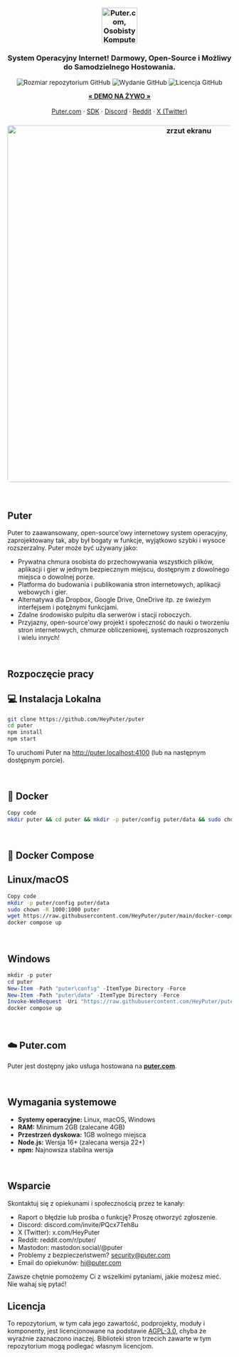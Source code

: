 <h3 align="center"><img width="80" alt="Puter.com, Osobisty Komputer Chmurowy: Wszystkie twoje pliki, aplikacje i gry w jednym miejscu, dostępne z dowolnego miejsca o dowolnej porze." src="https://assets.puter.site/puter-logo.png"></h3>
<h3 align="center"> System Operacyjny Internet! Darmowy, Open-Source i Możliwy do Samodzielnego Hostowania.</h3>
<p align="center">
    <img alt="Rozmiar repozytorium GitHub" src="https://img.shields.io/github/repo-size/HeyPuter/puter"> <img alt="Wydanie GitHub" src="https://img.shields.io/github/v/release/HeyPuter/puter?label=latest%20version"> <img alt="Licencja GitHub" src="https://img.shields.io/github/license/HeyPuter/puter">
</p>
<p align="center">
    <a href="https://puter.com/"><strong>« DEMO NA ŻYWO »</strong></a>
    <br />
    <br />
    <a href="https://puter.com">Puter.com</a>
    ·
    <a href="https://docs.puter.com" target="_blank">SDK</a>
    ·
    <a href="https://discord.com/invite/PQcx7Teh8u">Discord</a>
    ·
    <a href="https://reddit.com/r/puter">Reddit</a>
    ·
    <a href="https://twitter.com/HeyPuter">X (Twitter)</a>
</p>
<h3 align="center"><img width="800" style="border-radius:5px;" alt="zrzut ekranu" src="https://assets.puter.site/puter.com-screenshot-3.webp"></h3>
<br/>

## Puter

Puter to zaawansowany, open-source'owy internetowy system operacyjny, zaprojektowany tak, aby był bogaty w funkcje, wyjątkowo szybki i wysoce rozszerzalny. Puter może być używany jako:

- Prywatna chmura osobista do przechowywania wszystkich plików, aplikacji i gier w jednym bezpiecznym miejscu, dostępnym z dowolnego miejsca o dowolnej porze.
- Platforma do budowania i publikowania stron internetowych, aplikacji webowych i gier.
- Alternatywa dla Dropbox, Google Drive, OneDrive itp. ze świeżym interfejsem i potężnymi funkcjami.
- Zdalne środowisko pulpitu dla serwerów i stacji roboczych.
- Przyjazny, open-source'owy projekt i społeczność do nauki o tworzeniu stron internetowych, chmurze obliczeniowej, systemach rozproszonych i wielu innych!

<br/>

## Rozpoczęcie pracy
## 💻 Instalacja Lokalna

```bash
git clone https://github.com/HeyPuter/puter
cd puter
npm install
npm start
```
To uruchomi Puter na http://puter.localhost:4100 (lub na następnym dostępnym porcie).

<br/>

## 🐳 Docker

```bash
Copy code
mkdir puter && cd puter && mkdir -p puter/config puter/data && sudo chown -R 1000:1000 puter && docker run --rm -p 4100:4100 -v `pwd`/puter/config:/etc/puter -v `pwd`/puter/data:/var/puter  ghcr.io/heyputer/puter
```
<br/>

## 🐙 Docker Compose
## Linux/macOS

```bash
Copy code
mkdir -p puter/config puter/data
sudo chown -R 1000:1000 puter
wget https://raw.githubusercontent.com/HeyPuter/puter/main/docker-compose.yml
docker compose up
```
<br/>

## Windows

```powershell
mkdir -p puter
cd puter
New-Item -Path "puter\config" -ItemType Directory -Force
New-Item -Path "puter\data" -ItemType Directory -Force
Invoke-WebRequest -Uri "https://raw.githubusercontent.com/HeyPuter/puter/main/docker-compose.yml" -OutFile "docker-compose.yml"
docker compose up
```
<br/>

## ☁️ Puter.com
Puter jest dostępny jako usługa hostowana na  [**puter.com**](https://puter.com).

<br/>

## Wymagania systemowe

- **Systemy operacyjne:** Linux, macOS, Windows
- **RAM:** Minimum 2GB (zalecane 4GB)
- **Przestrzeń dyskowa:** 1GB wolnego miejsca
- **Node.js:** Wersja 16+ (zalecana wersja 22+)
- **npm:** Najnowsza stabilna wersja

<br/>

## Wsparcie

Skontaktuj się z opiekunami i społecznością przez te kanały:

- Raport o błędzie lub prośba o funkcję? Proszę otworzyć zgłoszenie.
- Discord: discord.com/invite/PQcx7Teh8u
- X (Twitter): x.com/HeyPuter
- Reddit: reddit.com/r/puter/
- Mastodon: mastodon.social/@puter
- Problemy z bezpieczeństwem? security@puter.com
- Email do opiekunów: hi@puter.com

Zawsze chętnie pomożemy Ci z wszelkimi pytaniami, jakie możesz mieć. Nie wahaj się pytać!
<br/>

## Licencja

To repozytorium, w tym cała jego zawartość, podprojekty, moduły i komponenty, jest licencjonowane na podstawie [AGPL-3.0](https://github.com/HeyPuter/puter/blob/main/LICENSE.txt), chyba że wyraźnie zaznaczono inaczej. Biblioteki stron trzecich zawarte w tym repozytorium mogą podlegać własnym licencjom.

<br/>





